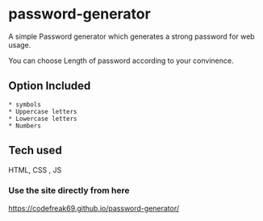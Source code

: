 # password-generator

A simple Password generator which generates a strong password for web usage.

You can choose Length of password according to your convinence.

## Option Included
    
    * symbols
    * Uppercase letters
    * Lowercase letters
    * Numbers

 


## Tech used

HTML, CSS , JS

### Use the site directly from here
 https://codefreak69.github.io/password-generator/
